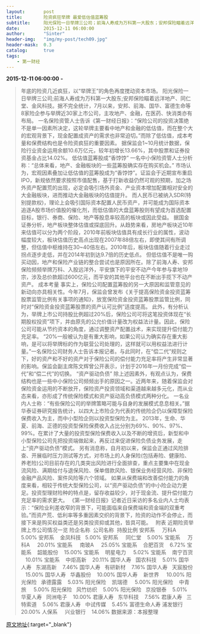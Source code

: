 ```yaml
---
layout:       post
title:        险资疯狂举牌 最爱低估值蓝筹股
subtitle:     阳光保险一日举牌三公司；前海人寿成为万科第一大股东；安邦保险瞄着远洋地产、同仁堂、金风科技。据不完全统计，7月以来，安邦、前海、国华、富德生命等8家险企参与举牌近30家上市公司，主攻地产、金融，在医药、快消类亦有布局。
date:         2015-12-11 06:00:00
author:       "Sinter"
header-img:   "img/my-post/tech09.jpg"
header-mask:  0.3
catalog:      true
tags:
    - 第一财经
---
```


**2015-12-11 06:00:00**  **-**

> 年底的险资几近疯狂，以“举牌王”的角色再度搅动资本市场。
阳光保险一日举牌三公司;前海人寿成为万科第一大股东;安邦保险瞄着远洋地产、同仁堂、金风科技。据不完全统计，7月以来，安邦、前海、国华、富德生命等8家险企参与举牌近30家上市公司，主攻地产、金融，在医药、快消类亦有布局。
一名保险资管人士告诉《第一财经日报》：“保险公司的投资决策绝不是单一因素所决定，这轮举牌主要看中地产和金融的低估值，而在整个大的宏观背景下，现金配置成资产的需求也非常迫切。”而除了低估值，成本考量和保费结构也是令险资疯狂的重要因素。
据保监会1~10月统计数据，保险行业资金运用余额10.6万亿元，较年初增长13.66%，其中股票和证券投资基金占比14.02%。
低估值蓝筹股成“香饽饽”
一名中小保险资管人士分析称：“总体来看，地产、金融板块的一些蓝筹股确实存在购买机会。”
市场认为，宏观因素叠加让低估值的蓝筹股成为“香饽饽”。证监会于近期宣布重启IPO，新规依然要求按照市值配售，基于打新收益仍然可观的预期，加之场外资产配置荒的出现，必定会吸引场外资金、产业资本增加配置相对安全的大金融板块，进而推动大金融板块的估值提升。
而人民币已被纳入SDR(特别提款权)，理论上会吸引国际资本配置人民币资产，并可能成为国际资本追逐A股市场价值股的催化剂，而低估值的大盘蓝筹股则有望成为首选配置目标，银行、券商、保险、地产等股息率较高的板块或因此受益。
据国金证券分析，地产板块整体估值或探底回升。从趋势来看，房地产板块近10年来估值可以分为两个阶段，2010年前板块估值具有成长行业的属性，波动幅度较大，板块估值历史高点出现在2007年88倍左右，即使其间有所调整，但估值中枢维持在30~40倍左右。2010年后，板块估值随着行业走过拐点逐步走低，并在2014年初到达9.7倍的历史低点。
但低估值不是唯一购买动因，地产和保险产业链的整合尝试也是原因所在。除了前海人寿、安邦保险频频举牌万科、入股远洋外，平安旗下的平安不动产今年参与拿地19宗，涉及总价款超过600亿元，而平安的其他平台也在不断出手揽下不动产资产。
成本考量
事实上，保险公司配置蓝筹股的另一大原因和监管意见的新动向亦具相关性。今年7月，保监会曾发布《关于提高保险资金投资蓝筹股票监管比例有关事项的通知》，放宽保险资金投资蓝筹股票监管比例，同时对“保险资金投资蓝筹股票的资产认可比例”适度提高。
此外，有分析认为，举牌上市公司持股比例超过20%后，保险公司可将这笔投资体现在“长期股权投资”项下，并由原先的公允价值计量改为权益法计量。因此，保险公司可能从节约资本的角度，通过调整资产配置战术，来实现提升偿付能力充足率。
“20%一般被认为是有重大影响，如果公司认为确实存在重大影响，是可以将举牌标的作为联营公司处理的，这样就可以用权益法进行计量。”一名保险公司财务人士告诉本报记者。与此同时，在“偿二代”规则之下，好的资产和不好的资产对于保险公司的偿付能力充足率将产生非常显著的影响。保监会副主席陈文辉曾公开表示，计划于2016年一月份完成“偿一代”和“偿二代”的切换。
“资产驱动负债”
除上述因素外，有观点认为，保费结构也是一些中小保险公司频频出手的原因之一。近两年来，随着保监会对保险资金运用的不断放开，保险资产投资领域和渠道越来越多元化，而从业态来看，亦形成了传统保险模式和资产驱动高负债模式两种分化。
一名业内人士称：“有些保险公司的举牌策略可能与自身的发展模式息息相关。”据华泰证券研究报告统计，以四大上市险企为代表的传统险企仍以保障型保险保费收入为主，而中小型险企则以投资型保险为主。
2013年，生命、华夏、前海、正德的投资型保险保费收入占比分别为69%、90%、97%、99%。在累计了大量的投资型保险保费收入以及不断的增资后，新型和中小型保险公司先把投资端做起来，再反过来促进保险负债业务发展，走上“资产驱动负债”模式。
另有消息称，自月初以来，保监会正通过风险排查、开展临时压力测试等方式，对市场上的人身保险(包括寿险、健康险、养老险)公司目前存在的几类突出风险进行全面排查，重点主要集中在现金流风险、满期给付与退保风险、保单借款风险、银保业务经营风险、非保险金融产品风险、案件风险等六个领域。
如果从保费端和改善偿付能力的角度来看，相较于传统大型保险公司，以“资产驱动负债”的中小险企动力更足。投资型理财险种的特点是，留存收益较少，对于现金流、提升偿付能力充足率的需求更大。
《第一财经日报》记者近日采访的多名业内人士均表示：“保险业利差收窄的背景下，可能面临来自保费端和资金端的双重考验。”而资产荒、低利率等多重因素交织的背景下，险资的动作不会停止，而接下来是购买权益类还是另类投资抑或其他，皆具可能。
 
附表 近期险资举牌上市公司情况一览
险企名称  公司名称  持股比例
安邦系     万科A     5.00%
安邦系    金凤科技   5.00%
安邦系     同仁堂    5.00%
宝能系     万科A     20.01%
宝能系     南玻A     25.05%
宝能系    合肥百货    6.72%
宝能系    韶能股份    15.00%
宝能系    明星电力     5.02%
宝能系    南宁百货    10.01%
宝能系    中炬高新    20.11%
国华人寿   国农科技    5.01%
国华人寿   东湖高新    7.46%
国华人寿   有研新材    7.16%
国华人寿   天宸股份    15.00%
国华人寿   华鑫股份    10.00%
国华人寿    新世界     10.00%
阳光保险   承德露露    5.03%
阳光保险    凯瑞德     5.00%
阳光保险    中青旅     5.00%
阳光保险   风竹纺织    5.00%
阳光保险   京投银泰    5.01%
华夏人寿   同洲电子    10.00%
君康人寿   东华科技    7.56%
君康人寿   三特索道    5.06%
君康人寿   中试传媒    5.45%
富德生命人寿 浦发银行   20.00%
人保系     兴业银行    14.06%
数据来源：本报整理


[原文地址](http://www.yicai.com/news/4724061.html){:target="_blank"}


